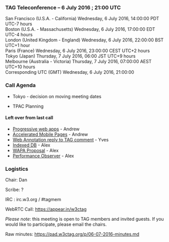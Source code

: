 ### TAG Teleconference – 6 July 2016 ; 21:00 UTC

San Francisco (U.S.A. - California)	Wednesday, 6 July 2016, 14:00:00	PDT	UTC-7 hours  
Boston (U.S.A. - Massachusetts)	Wednesday, 6 July 2016, 17:00:00	EDT	UTC-4 hours  
London (United Kingdom - England)	Wednesday, 6 July 2016, 22:00:00	BST	UTC+1 hour  
Paris (France)	Wednesday, 6 July 2016, 23:00:00	CEST	UTC+2 hours  
Tokyo (Japan)	Thursday, 7 July 2016, 06:00	JST	UTC+9 hours  
Melbourne (Australia - Victoria)	Thursday, 7 July 2016, 07:00:00	AEST	UTC+10 hours  
Corresponding UTC (GMT)	Wednesday, 6 July 2016, 21:00:00	 

### Call Agenda
* Tokyo - decision on moving meeting dates

* TPAC Planning

#### Left over from last call
* [Progressive web apps](https://github.com/w3ctag/spec-reviews/issues/123) - Andrew
* [Accelerated Mobile Pages](https://github.com/w3ctag/spec-reviews/issues/122) - Andrew
* [Web Annotation reply to TAG comment](https://github.com/w3c/web-annotation/issues/313) - Yves
* [Indexed DB](https://github.com/w3ctag/spec-reviews/issues/84) - Alex
* [WAPA Proposal](https://github.com/w3ctag/spec-reviews/issues/63) - Alex
* [Performance Observer](https://github.com/w3ctag/spec-reviews/issues/18) - Alex

### Logistics

Chair: Dan

Scribe: ?

IRC : irc.w3.org / #tagmem

WebRTC Call: https://appear.in/w3ctag

*Please note*: this meeting is open to TAG members and invited guests. If you would like to participate, please email the chairs.

Raw minutes: https://pad.w3ctag.org/p/06-07-2016-minutes.md
